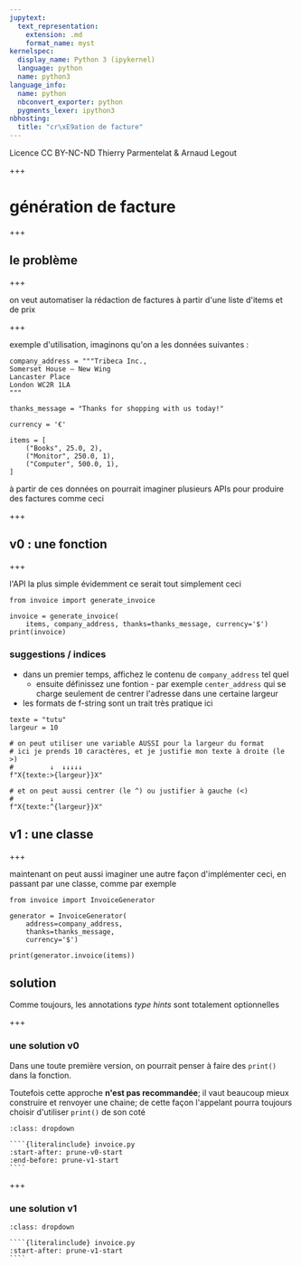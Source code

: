 ```yaml
---
jupytext:
  text_representation:
    extension: .md
    format_name: myst
kernelspec:
  display_name: Python 3 (ipykernel)
  language: python
  name: python3
language_info:
  name: python
  nbconvert_exporter: python
  pygments_lexer: ipython3
nbhosting:
  title: "cr\xE9ation de facture"
---
```


<div class="licence">
<span>Licence CC BY-NC-ND</span>
<span>Thierry Parmentelat & Arnaud Legout</span>
</div>

+++

# génération de facture

+++

## le problème

+++

on veut automatiser la rédaction de factures à partir d'une liste d'items et de prix

+++

exemple d'utilisation, imaginons qu'on a les données suivantes :

```{code-cell} ipython3
company_address = """Tribeca Inc.,
Somerset House – New Wing
Lancaster Place
London WC2R 1LA
"""

thanks_message = "Thanks for shopping with us today!"

currency = '€'

items = [
    ("Books", 25.0, 2),
    ("Monitor", 250.0, 1),
    ("Computer", 500.0, 1),
]
```

à partir de ces données on pourrait imaginer plusieurs APIs pour produire des factures comme ceci

+++

## v0 : une fonction

+++

l'API la plus simple évidemment ce serait tout simplement ceci

```{code-cell} ipython3
from invoice import generate_invoice
```

```{code-cell} ipython3
invoice = generate_invoice(
    items, company_address, thanks=thanks_message, currency='$')
print(invoice)
```

### suggestions / indices

* dans un premier temps, affichez le contenu de `company_address` tel quel
  * ensuite définissez une fontion - par exemple `center_address` qui se charge seulement de centrer l'adresse dans une certaine largeur
* les formats de f-string sont un trait très pratique ici

```{code-cell} ipython3
texte = "tutu"
largeur = 10
```

```{code-cell} ipython3
# on peut utiliser une variable AUSSI pour la largeur du format
# ici je prends 10 caractères, et je justifie mon texte à droite (le >)
#         ↓  ↓↓↓↓↓
f"X{texte:>{largeur}}X"
```

```{code-cell} ipython3
# et on peut aussi centrer (le ^) ou justifier à gauche (<)
#         ↓
f"X{texte:^{largeur}}X"
```

## v1 : une classe

+++

maintenant on peut aussi imaginer une autre façon d'implémenter ceci, en passant par une classe, comme par exemple

```{code-cell} ipython3
from invoice import InvoiceGenerator
```

```{code-cell} ipython3
generator = InvoiceGenerator(
    address=company_address, 
    thanks=thanks_message,
    currency='$')

print(generator.invoice(items))
```

## solution

Comme toujours, les annotations *type hints* sont totalement optionnelles

+++

### une solution v0

Dans une toute première version, on pourrait penser à faire des `print()` dans la fonction.

Toutefois cette approche **n'est pas recommandée**; il vaut beaucoup mieux construire et renvoyer une chaine; de cette façon l'appelant pourra toujours choisir d'utiliser `print()` de son coté


`````{admonition} ouvrez-moi
:class: dropdown

````{literalinclude} invoice.py
:start-after: prune-v0-start
:end-before: prune-v1-start
````
`````

+++

### une solution v1

`````{admonition} ouvrez-moi
:class: dropdown

````{literalinclude} invoice.py
:start-after: prune-v1-start
````
`````
